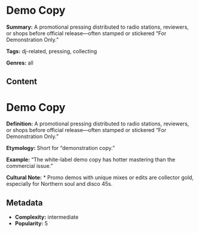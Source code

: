 # Demo Copy

**Summary:** A promotional pressing distributed to radio stations, reviewers, or shops before official release—often stamped or stickered “For Demonstration Only.”

**Tags:** dj-related, pressing, collecting

**Genres:** all

## Content

# Demo Copy

**Definition:** A promotional pressing distributed to radio stations, reviewers, or shops before official release—often stamped or stickered “For Demonstration Only.”

**Etymology:** Short for “demonstration copy.”

**Example:** “The white-label demo copy has hotter mastering than the commercial issue.”

**Cultural Note:** * Promo demos with unique mixes or edits are collector gold, especially for Northern soul and disco 45s.

## Metadata

- **Complexity:** intermediate
- **Popularity:** 5
